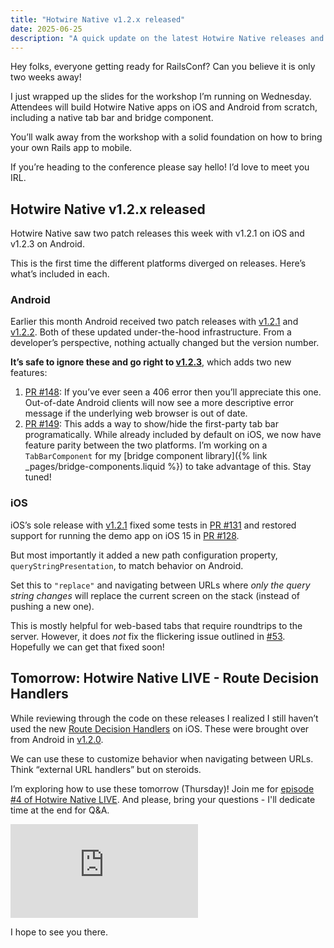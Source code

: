 ```yaml
---
title: "Hotwire Native v1.2.x released"
date: 2025-06-25
description: "A quick update on the latest Hotwire Native releases and a countdown to RailsConf."
---
```


Hey folks, everyone getting ready for RailsConf? Can you believe it is only two weeks away!

I just wrapped up the slides for the workshop I’m running on Wednesday. Attendees will build Hotwire Native apps on iOS and Android from scratch, including a native tab bar and bridge component.

You’ll walk away from the workshop with a solid foundation on how to bring your own Rails app to mobile.

If you’re heading to the conference please say hello! I’d love to meet you IRL.

## Hotwire Native v1.2.x released

Hotwire Native saw two patch releases this week with v1.2.1 on iOS and v1.2.3 on Android.

This is the first time the different platforms diverged on releases. Here’s what’s included in each.

### Android

Earlier this month Android received two patch releases with [v1.2.1](https://github.com/hotwired/hotwire-native-android/releases/tag/1.2.1) and [v1.2.2](https://github.com/hotwired/hotwire-native-android/releases/tag/1.2.2). Both of these updated under-the-hood infrastructure. From a developer’s perspective, nothing actually changed but the version number.

**It’s safe to ignore these and go right to [v1.2.3](https://github.com/hotwired/hotwire-native-android/releases/tag/1.2.3)**, which adds two new features:

1. [PR #148](https://github.com/hotwired/hotwire-native-android/pull/148): If you’ve ever seen a 406 error then you’ll appreciate this one. Out-of-date Android clients will now see a more descriptive error message if the underlying web browser is out of date.
2. [PR #149](https://github.com/hotwired/hotwire-native-android/pull/149): This adds a way to show/hide the first-party tab bar programatically. While already included by default on iOS, we now have feature parity between the two platforms. I’m working on a `TabBarComponent` for my [bridge component library]({% link _pages/bridge-components.liquid %}) to take advantage of this. Stay tuned!

### iOS

iOS’s sole release with [v1.2.1](https://github.com/hotwired/hotwire-native-ios/releases/tag/1.2.1) fixed some tests in [PR #131](https://github.com/hotwired/hotwire-native-ios/pull/131) and restored support for running the demo app on iOS 15 in [PR #128](https://github.com/hotwired/hotwire-native-ios/pull/128).

But most importantly it added a new path configuration property, `queryStringPresentation`, to match behavior on Android.

Set this to `"replace"` and navigating between URLs where *only the query string changes* will replace the current screen on the stack (instead of pushing a new one).

This is mostly helpful for web-based tabs that require roundtrips to the server. However, it does *not* fix the flickering issue outlined in [#53](https://github.com/hotwired/hotwire-native-ios/issues/53). Hopefully we can get that fixed soon!

## Tomorrow: Hotwire Native LIVE - Route Decision Handlers

While reviewing through the code on these releases I realized I still haven’t used the new [Route Decision Handlers](https://github.com/hotwired/hotwire-native-ios/blob/main/Source/Turbo/Navigator/Routing/RouteDecisionHandler.swift) on iOS. These were brought over from Android in [v1.2.0](https://github.com/hotwired/hotwire-native-ios/releases/tag/1.2.0).

We can use these to customize behavior when navigating between URLs. Think “external URL handlers” but on steroids.

I’m exploring how to use these tomorrow (Thursday)! Join me for [episode #4 of Hotwire Native LIVE](https://youtube.com/live/t6niKGnKJQs). And please, bring your questions - I'll dedicate time at the end for Q&A.

<iframe class="w-full aspect-video" src="https://www.youtube-nocookie.com/embed/t6niKGnKJQs?si=YBTv4BBYASYrmdS_" title="YouTube video player" frameborder="0" allow="accelerometer; autoplay; clipboard-write; encrypted-media; gyroscope; picture-in-picture; web-share" referrerpolicy="strict-origin-when-cross-origin" allowfullscreen></iframe>

I hope to see you there.
